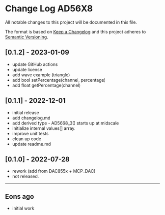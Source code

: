 # Change Log AD56X8

All notable changes to this project will be documented in this file.

The format is based on [Keep a Changelog](http://keepachangelog.com/)
and this project adheres to [Semantic Versioning](http://semver.org/).


## [0.1.2] - 2023-01-09
- update GitHub actions
- update license
- add wave example (triangle)
- add bool setPercentage(channel, percentage)
- add float getPercentage(channel)


## [0.1.1] - 2022-12-01
- initial release
- add changelog.md
- add derived type - AD5668_3() starts up at midscale
- initialize internal values\[] array.
- improve unit tests
- clean up code
- update readme.md

## [0.1.0] - 2022-07-28
- rework (add from DAC855x + MCP_DAC)
- not released.

----

## Eons ago
- initial work



